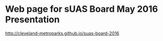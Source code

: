 # Web page for sUAS Board May 2016 Presentation
http://cleveland-metroparks.github.io/suas-board-2016
